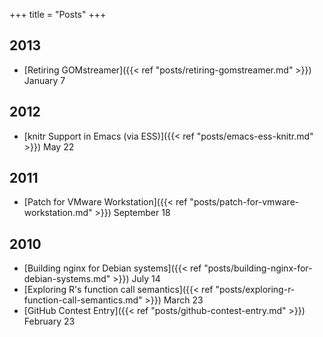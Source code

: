 +++
title = "Posts"
+++
## 2013

* [Retiring GOMstreamer]({{< ref "posts/retiring-gomstreamer.md" >}}) <span class="post-date">January  7</span>

## 2012

* [knitr Support in Emacs (via ESS)]({{< ref "posts/emacs-ess-knitr.md" >}}) <span class="post-date">May 22</span>

## 2011

* [Patch for VMware Workstation]({{< ref "posts/patch-for-vmware-workstation.md" >}}) <span class="post-date">September 18</span>

## 2010

* [Building nginx for Debian systems]({{< ref "posts/building-nginx-for-debian-systems.md" >}}) <span class="post-date">July 14</span>
* [Exploring R's function call semantics]({{< ref "posts/exploring-r-function-call-semantics.md" >}}) <span class="post-date">March 23</span>
* [GitHub Contest Entry]({{< ref "posts/github-contest-entry.md" >}}) <span class="post-date">February 23</span>
